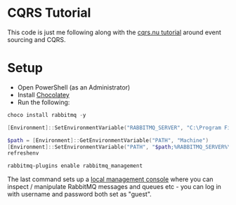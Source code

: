 # CQRS Tutorial

This code is just me following along with the [cqrs.nu tutorial](http://cqrs.nu/tutorial) around event sourcing and CQRS.

# Setup

* Open PowerShell (as an Administrator)
* Install [Chocolatey](https://chocolatey.org/)
* Run the following:
```powershell
choco install rabbitmq -y

[Environment]::SetEnvironmentVariable("RABBITMQ_SERVER", "C:\Program Files\RabbitMQ Server\rabbitmq_server-3.6.10", "Machine")

$path = [Environment]::GetEnvironmentVariable("PATH", "Machine")
[Environment]::SetEnvironmentVariable("PATH", "$path;%RABBITMQ_SERVER%\sbin", "Machine")
refreshenv

rabbitmq-plugins enable rabbitmq_management
```

The last command sets up a [local management console](http://localhost:15672/) where you can inspect / manipulate RabbitMQ messages and queues etc - you can log in with username and password both set as "guest".